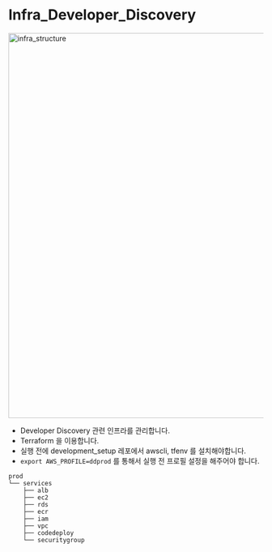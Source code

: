 # Infra_Developer_Discovery

<img width="760" alt="infra_structure" src="https://github.com/rha6780/Infra_Developer_Discovery/assets/47859845/7cc5eef7-ff4c-48c3-91e8-1b19b734f7d9">


- Developer Discovery 관련 인프라를 관리합니다.
- Terraform 을 이용합니다.
- 실행 전에 development_setup 레포에서 awscli, tfenv 를 설치해야합니다.
- `export AWS_PROFILE=ddprod` 를 통해서 실행 전 프로필 설정을 해주어야 합니다.

```
prod
└── services
    ├── alb
    ├── ec2
    ├── rds
    ├── ecr
    ├── iam
    ├── vpc
    ├── codedeploy
    └── securitygroup

```
